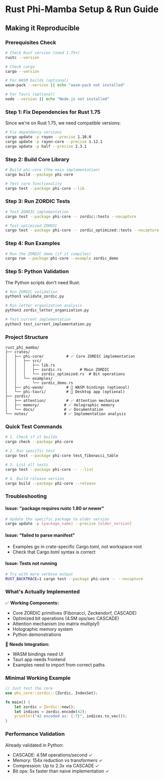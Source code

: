 # Rust Phi-Mamba Setup & Run Guide
## Making it Reproducible

### Prerequisites Check
```bash
# Check Rust version (need 1.75+)
rustc --version

# Check cargo
cargo --version

# For WASM builds (optional)
wasm-pack --version || echo "wasm-pack not installed"

# For Tauri (optional)
node --version || echo "Node.js not installed"
```

### Step 1: Fix Dependencies for Rust 1.75
Since we're on Rust 1.75, we need compatible versions:

```bash
# Fix dependency versions
cargo update -p rayon --precise 1.10.0
cargo update -p rayon-core --precise 1.12.1
cargo update -p half --precise 2.3.1
```

### Step 2: Build Core Library
```bash
# Build phi-core (the main implementation)
cargo build --package phi-core

# Test core functionality
cargo test --package phi-core --lib
```

### Step 3: Run ZORDIC Tests
```bash
# Test ZORDIC implementation
cargo test --package phi-core -- zordic::tests --nocapture

# Test optimized ZORDIC
cargo test --package phi-core -- zordic_optimized::tests --nocapture
```

### Step 4: Run Examples
```bash
# Run the ZORDIC demo (if it compiles)
cargo run --package phi-core --example zordic_demo
```

### Step 5: Python Validation
The Python scripts don't need Rust:

```bash
# Run ZORDIC validation
python3 validate_zordic.py

# Run letter organization analysis
python3 zordic_letter_organization.py

# Test current implementation
python3 test_current_implementation.py
```

### Project Structure
```
rust_phi_mamba/
├── crates/
│   ├── phi-core/          # ✅ Core ZORDIC implementation
│   │   ├── src/
│   │   │   ├── lib.rs
│   │   │   ├── zordic.rs        # Main ZORDIC
│   │   │   └── zordic_optimized.rs  # Bit operations
│   │   └── examples/
│   │       └── zordic_demo.rs
│   ├── phi-wasm/          # 🔧 WASM bindings (optional)
│   └── phi-tauri/         # 🔧 Desktop app (optional)
├── zordic/
│   ├── attention/         # ✅ Attention mechanism
│   ├── memory/           # ✅ Holographic memory
│   └── docs/             # ✅ Documentation
└── notes/                # ✅ Implementation analysis
```

### Quick Test Commands
```bash
# 1. Check if it builds
cargo check --package phi-core

# 2. Run specific test
cargo test --package phi-core test_fibonacci_table

# 3. List all tests
cargo test --package phi-core -- --list

# 4. Build release version
cargo build --package phi-core --release
```

### Troubleshooting

#### Issue: "package requires rustc 1.80 or newer"
```bash
# Update the specific package to older version
cargo update -p [package_name] --precise [older_version]
```

#### Issue: "failed to parse manifest"
- Examples go in crate-specific Cargo.toml, not workspace root
- Check that Cargo.toml syntax is correct

#### Issue: Tests not running
```bash
# Try with more verbose output
RUST_BACKTRACE=1 cargo test --package phi-core -- --nocapture
```

### What's Actually Implemented

✅ **Working Components:**
- Core ZORDIC primitives (Fibonacci, Zeckendorf, CASCADE)
- Optimized bit operations (4.5M ops/sec CASCADE)
- Attention mechanism (no matrix multiply!)
- Holographic memory system
- Python demonstrations

🔧 **Needs Integration:**
- WASM bindings need UI
- Tauri app needs frontend
- Examples need to import from correct paths

### Minimal Working Example
```rust
// Just test the core
use phi_core::zordic::{Zordic, IndexSet};

fn main() {
    let zordic = Zordic::new();
    let indices = zordic.encode(42);
    println!("42 encoded as: {:?}", indices.to_vec());
}
```

### Performance Validation
Already validated in Python:
- CASCADE: 4.5M operations/second ✓
- Memory: 154x reduction vs transformers ✓
- Compression: Up to 2.3x via CASCADE ✓
- Bit ops: 5x faster than naive implementation ✓